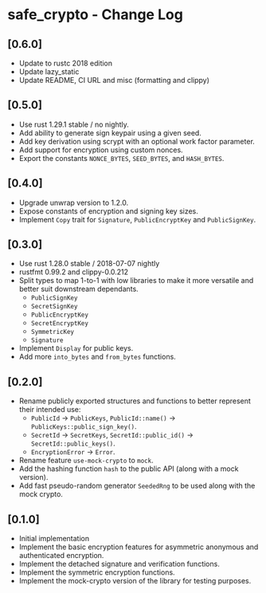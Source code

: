 # safe_crypto - Change Log

## [0.6.0]
- Update to rustc 2018 edition
- Update lazy_static
- Update README, CI URL and misc (formatting and clippy)

## [0.5.0]
- Use rust 1.29.1 stable / no nightly.
- Add ability to generate sign keypair using a given seed.
- Add key derivation using scrypt with an optional work factor parameter.
- Add support for encryption using custom nonces.
- Export the constants `NONCE_BYTES`, `SEED_BYTES`, and `HASH_BYTES`.

## [0.4.0]
- Upgrade unwrap version to 1.2.0.
- Expose constants of encryption and signing key sizes.
- Implement `Copy` trait for `Signature`, `PublicEncryptKey` and `PublicSignKey`.

## [0.3.0]
- Use rust 1.28.0 stable / 2018-07-07 nightly
- rustfmt 0.99.2 and clippy-0.0.212
- Split types to map 1-to-1 with low libraries to make it more versatile and
  better suit downstream dependants.
  * `PublicSignKey`
  * `SecretSignKey`
  * `PublicEncryptKey`
  * `SecretEncryptKey`
  * `SymmetricKey`
  * `Signature`
- Implement `Display` for public keys.
- Add more `into_bytes` and `from_bytes` functions.

## [0.2.0]
- Rename publicly exported structures and functions to better represent their intended use:
  * `PublicId` -> `PublicKeys`, `PublicId::name()` -> `PublicKeys::public_sign_key()`.
  * `SecretId` -> `SecretKeys`, `SecretId::public_id()` -> `SecretId::public_keys()`.
  * `EncryptionError` -> `Error`.
- Rename feature `use-mock-crypto` to `mock`.
- Add the hashing function `hash` to the public API (along with a mock version).
- Add fast pseudo-random generator `SeededRng` to be used along with the mock crypto.

## [0.1.0]
- Initial implementation
- Implement the basic encryption features for asymmetric anonymous and authenticated encryption.
- Implement the detached signature and verification functions.
- Implement the symmetric encryption functions.
- Implement the mock-crypto version of the library for testing purposes.
